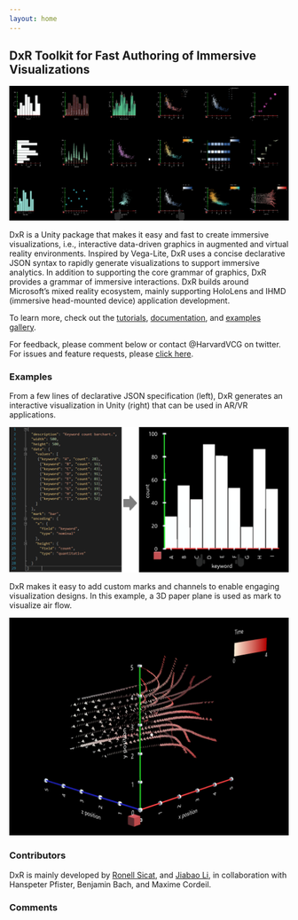 ```yaml
---
layout: home
---
```


## DxR Toolkit for Fast Authoring of Immersive Visualizations

<img src="assets/img/gallery_overview.png">

DxR is a Unity package that makes it easy and fast to create immersive visualizations, i.e., interactive data-driven graphics in augmented and virtual reality environments. Inspired by Vega-Lite, DxR uses a concise declarative JSON syntax to rapidly generate visualizations to support immersive analytics. In addition to supporting the core grammar of graphics, DxR provides a grammar of immersive interactions. DxR builds around Microsoft’s mixed reality ecosystem, mainly supporting HoloLens and IHMD (immersive head-mounted device) application development.

To learn more, check out the [tutorials](tutorials.html), [documentation](documentation.html), and [examples gallery](examples.html). 
<!-- You can also read our pre-publication paper for more detail. -->

For feedback, please comment below or contact @HarvardVCG on twitter. For issues and feature requests, please [click here](https://github.com/ronellsicat/DxR/issues?state=open).

### Examples

From a few lines of declarative JSON specification (left), DxR generates an interactive visualization in Unity (right) that can be used in AR/VR applications.

<img src="assets/img/example.png">

DxR makes it easy to add custom marks and channels to enable engaging visualization designs. In this example, a 3D paper plane is used as mark to visualize air flow.

<img src="assets/img/example_paperplane.png">

### Contributors

DxR is mainly developed by [Ronell Sicat](www.ronellsicat.com), and [Jiabao Li](https://www.jiabaoli.org/), in collaboration with Hanspeter Pfister, Benjamin Bach, and Maxime Cordeil.

### Comments